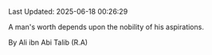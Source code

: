 Last Updated: 2025-06-18 00:26:29

A man's worth depends upon the nobility of his aspirations.

By Ali ibn Abi Talib (R.A)